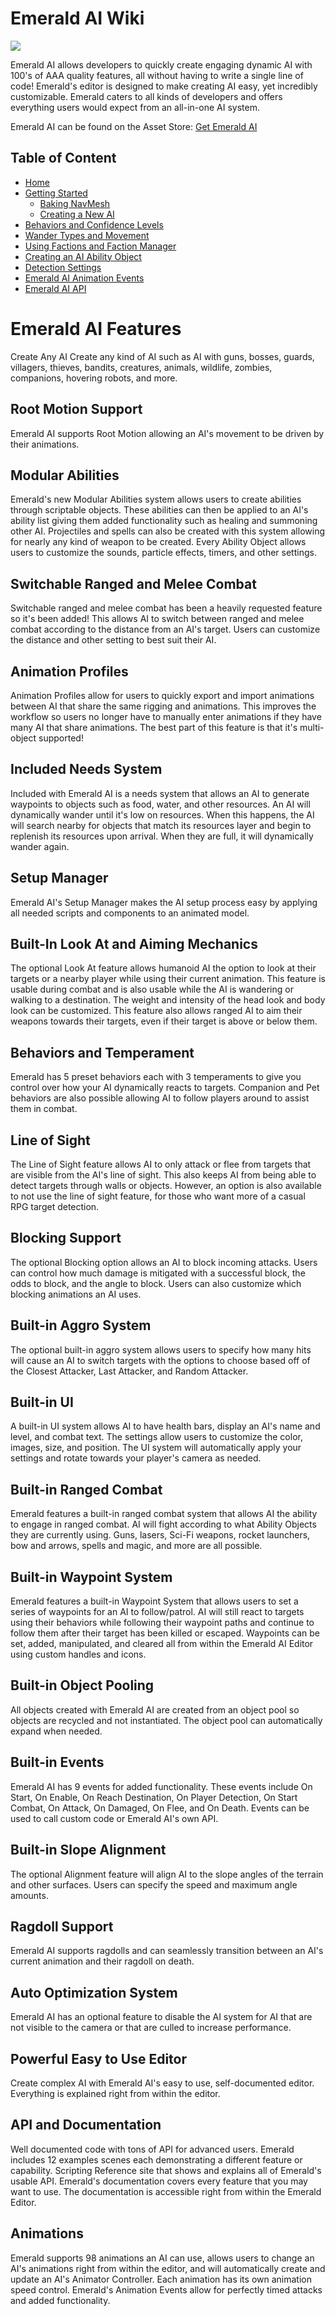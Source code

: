 # Emerald AI Wiki

![](https://i.imgur.com/t4EiLuN.png)

Emerald AI allows developers to quickly create engaging dynamic AI with 100's of AAA quality features, all without having to write a single line of code! Emerald's editor is designed to make creating AI easy, yet incredibly customizable. Emerald caters to all kinds of developers and offers everything users would expect from an all-in-one AI system.

Emerald AI can be found on the Asset Store: [Get Emerald AI](https://assetstore.unity.com/linkmaker/embed/package/40199/widget?aid=1101l3nnr)

## Table of Content
* [Home]
* [Getting Started]
   * [Baking NavMesh]
   * [Creating a New AI]
* [Behaviors and Confidence Levels]
* [Wander Types and Movement]
* [Using Factions and Faction Manager]
* [Creating an AI Ability Object]
* [Detection Settings]
* [Emerald AI Animation Events]
* [Emerald AI API]

[Home]: https://github.com/Black-Horizon-Studios/Emerald-AI/wiki
[Getting Started]: https://github.com/Black-Horizon-Studios/Emerald-AI/wiki/Getting-Started
[Creating a New AI]: https://github.com/Black-Horizon-Studios/Emerald-AI/wiki/Creating-a-New-AI
[Baking NavMesh]: https://github.com/Black-Horizon-Studios/Emerald-AI/wiki/Baking-NavMesh
[Behaviors and Confidence Levels]: https://github.com/Black-Horizon-Studios/Emerald-AI/wiki/Behaviors-and-Confidence-Levels
[Wander Types and Movement]: https://github.com/Black-Horizon-Studios/Emerald-AI/wiki/Wander-Types-and-Movement
[Emerald AI API]: https://github.com/Black-Horizon-Studios/Emerald-AI/wiki/Emerald-AI-API
[Using Factions and Faction Manager]: https://github.com/Black-Horizon-Studios/Emerald-AI/wiki/Using-Factions-and-Faction-Manager
[Creating an AI Ability Object]: https://github.com/Black-Horizon-Studios/Emerald-AI/wiki/Creating-an-AI-Ability-Object
[Emerald AI Animation Events]: https://github.com/Black-Horizon-Studios/Emerald-AI/wiki/Emerald-AI-Animation-Events
[Detection Settings]: https://github.com/Black-Horizon-Studios/Emerald-AI/wiki/Detection-Settings

# Emerald AI Features
Create Any AI
Create any kind of AI such as AI with guns, bosses, guards, villagers, thieves, bandits, creatures, animals, wildlife, zombies, companions, hovering robots, and more.

## Root Motion Support
Emerald AI supports Root Motion allowing an AI's movement to be driven by their animations.

## Modular Abilities
Emerald's new Modular Abilities system allows users to create abilities through scriptable objects. These abilities can then be applied to an AI's ability list giving them added functionality such as healing and summoning other AI. Projectiles and spells can also be created with this system allowing for nearly any kind of weapon to be created. Every Ability Object allows users to customize the sounds, particle effects, timers, and other settings.

## Switchable Ranged and Melee Combat
Switchable ranged and melee combat has been a heavily requested feature so it's been added! This allows AI to switch between ranged and melee combat according to the distance from an AI's target. Users can customize the distance and other setting to best suit their AI.

## Animation Profiles
Animation Profiles allow for users to quickly export and import animations between AI that share the same rigging and animations. This improves the workflow so users no longer have to manually enter animations if they have many AI that share animations. The best part of this feature is that it's multi-object supported!

## Included Needs System
Included with Emerald AI is a needs system that allows an AI to generate waypoints to objects such as food, water, and other resources. An AI will dynamically wander until it's low on resources. When this happens, the AI will search nearby for objects that match its resources layer and begin to replenish its resources upon arrival. When they are full, it will dynamically wander again.

## Setup Manager
Emerald AI's Setup Manager makes the AI setup process easy by applying all needed scripts and components to an animated model.

## Built-In Look At and Aiming Mechanics
The optional Look At feature allows humanoid AI the option to look at their targets or a nearby player while using their current animation. This feature is usable during combat and is also usable while the AI is wandering or walking to a destination. The weight and intensity of the head look and body look can be customized. This feature also allows ranged AI to aim their weapons towards their targets, even if their target is above or below them.

## Behaviors and Temperament
Emerald has 5 preset behaviors each with 3 temperaments to give you control over how your AI dynamically reacts to targets. Companion and Pet behaviors are also possible allowing AI to follow players around to assist them in combat.

## Line of Sight
The Line of Sight feature allows AI to only attack or flee from targets that are visible from the AI's line of sight. This also keeps AI from being able to detect targets through walls or objects. However, an option is also available to not use the line of sight feature, for those who want more of a casual RPG target detection.

## Blocking Support
The optional Blocking option allows an AI to block incoming attacks. Users can control how much damage is mitigated with a successful block, the odds to block, and the angle to block. Users can also customize which blocking animations an AI uses.

## Built-in Aggro System
The optional built-in aggro system allows users to specify how many hits will cause an AI to switch targets with the options to choose based off of the Closest Attacker, Last Attacker, and Random Attacker.

## Built-in UI
A built-in UI system allows AI to have health bars, display an AI's name and level, and combat text. The settings allow users to customize the color, images, size, and position. The UI system will automatically apply your settings and rotate towards your player's camera as needed.

## Built-in Ranged Combat
Emerald features a built-in ranged combat system that allows AI the ability to engage in ranged combat. AI will fight according to what Ability Objects they are currently using. Guns, lasers, Sci-Fi weapons, rocket launchers, bow and arrows, spells and magic, and more are all possible.

## Built-in Waypoint System
Emerald features a built-in Waypoint System that allows users to set a series of waypoints for an AI to follow/patrol. AI will still react to targets using their behaviors while following their waypoint paths and continue to follow them after their target has been killed or escaped. Waypoints can be set, added, manipulated, and cleared all from within the Emerald AI Editor using custom handles and icons.

## Built-in Object Pooling
All objects created with Emerald AI are created from an object pool so objects are recycled and not instantiated. The object pool can automatically expand when needed.

## Built-in Events
Emerald AI has 9 events for added functionality. These events include On Start, On Enable, On Reach Destination, On Player Detection, On Start Combat, On Attack, On Damaged, On Flee, and On Death. Events can be used to call custom code or Emerald AI's own API.

## Built-in Slope Alignment
The optional Alignment feature will align AI to the slope angles of the terrain and other surfaces. Users can specify the speed and maximum angle amounts.

## Ragdoll Support
Emerald AI supports ragdolls and can seamlessly transition between an AI's current animation and their ragdoll on death.

## Auto Optimization System
Emerald AI has an optional feature to disable the AI system for AI that are not visible to the camera or that are culled to increase performance.

## Powerful Easy to Use Editor
Create complex AI with Emerald AI's easy to use, self-documented editor. Everything is explained right from within the editor.

## API and Documentation
Well documented code with tons of API for advanced users. Emerald includes 12 examples scenes each demonstrating a different feature or capability. Scripting Reference site that shows and explains all of Emerald's usable API. Emerald's documentation covers every feature that you may want to use. The documentation is accessible right from within the Emerald Editor.

## Animations
Emerald supports 98 animations an AI can use, allows users to change an AI's animations right from within the editor, and will automatically create and update an AI's Animator Controller. Each animation has its own animation speed control. Emerald's Animation Events allow for perfectly timed attacks and added functionality.